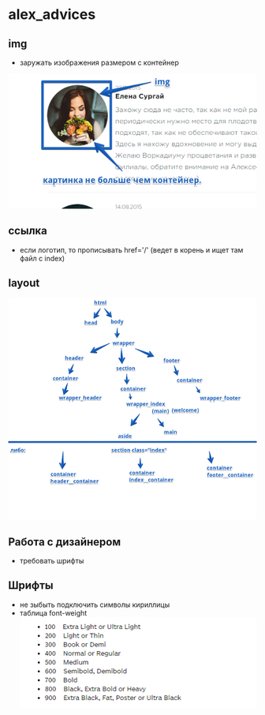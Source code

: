 # alex_advices

## img

* заружать изображения размером с контейнер   

![фото](img/img1.png "фото")


## ссылка   

* если логотип, то прописывать href='/' (ведет в корень и ищет там файл с index) 

## layout  

![фото](img/img2.png "фото")

## Работа с дизайнером  

* требовать шрифты

## Шрифты

* не зыбыть подключить символы кириллицы
* таблица font-weight   
![фото](img/img3.png "фото")
